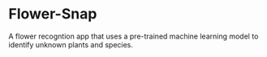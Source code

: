 # Flower-Snap
A flower recogntion app that uses a pre-trained machine learning model to identify unknown plants and species.
